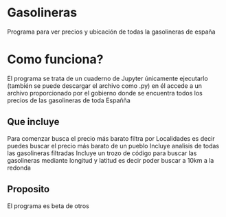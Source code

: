 # Gasolineras
Programa para ver precios y ubicación de todas la gasolineras de españa

# Como funciona?
El programa se trata de un cuaderno de Jupyter únicamente ejecutarlo (también se puede descargar el archivo como .py) 
en él accede a un archivo proporcionado por el gobierno donde se encuentra todos los precios de las gasolineras 
de toda Españña

## Que incluye 
Para comenzar busca el precio más barato filtra por Localidades es decir puedes buscar el precio más barato de un pueblo
Incluye analisis de todas las gasolineras filtradas
Incluye un trozo de código para buscar las gasolineras mediante longitud y latitud es decir poder buscar a 10km a la redonda

## Proposito
El programa es beta de otros
